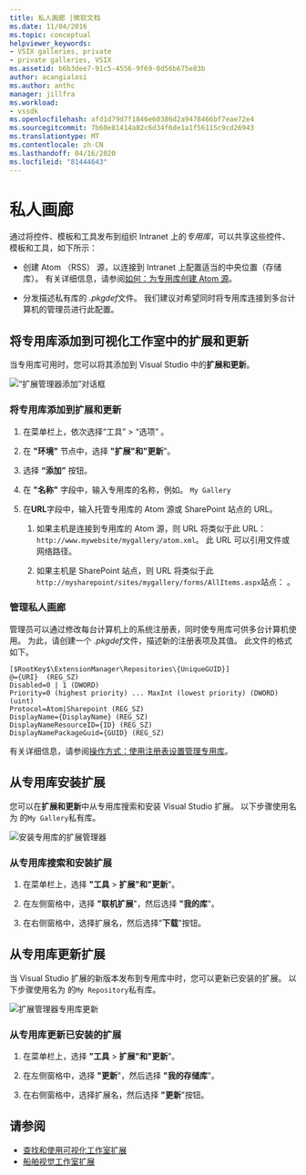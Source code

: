 ```yaml
---
title: 私人画廊 |微软文档
ms.date: 11/04/2016
ms.topic: conceptual
helpviewer_keywords:
- VSIX galleries, private
- private galleries, VSIX
ms.assetid: b6b3dee7-91c5-4556-9f69-0d56b675e83b
author: acangialosi
ms.author: anthc
manager: jillfra
ms.workload:
- vssdk
ms.openlocfilehash: afd1d79d7f1846e60386d2a9478466bf7eae72e4
ms.sourcegitcommit: 7b60e81414a82c6d34f6de1a1f56115c9cd26943
ms.translationtype: MT
ms.contentlocale: zh-CN
ms.lasthandoff: 04/16/2020
ms.locfileid: "81444643"
---
```

# <a name="private-galleries"></a>私人画廊
通过将控件、模板和工具发布到组织 Intranet 上的*专用库*，可以共享这些控件、模板和工具，如下所示：

- 创建 Atom （RSS） 源，以连接到 Intranet 上配置适当的中央位置（存储库）。 有关详细信息，请参阅[如何：为专用库创建 Atom 源](../extensibility/how-to-create-an-atom-feed-for-a-private-gallery.md)。

- 分发描述私有库的 *.pkgdef*文件。 我们建议对希望同时将专用库连接到多台计算机的管理员进行此配置。

## <a name="add-a-private-gallery-to-extensions-and-updates-in-visual-studio"></a>将专用库添加到可视化工作室中的扩展和更新
 当专用库可用时，您可以将其添加到 Visual Studio 中的**扩展和更新**。

 ![“扩展管理器添加”对话框](../extensibility/media/em_adddialog.png "EM_AddDialog")

### <a name="to-add-a-private-gallery-to-extensions-and-updates"></a>将专用库添加到扩展和更新

1. 在菜单栏上，依次选择“工具” > “选项”   。

2. 在 **"环境"** 节点中，选择 **"扩展"和"更新**"。

3. 选择 **“添加”** 按钮。

4. 在 **"名称"** 字段中，输入专用库的名称，例如。 `My Gallery`

5. 在**URL**字段中，输入托管专用库的 Atom 源或 SharePoint 站点的 URL。

    1. 如果主机是连接到专用库的 Atom 源，则 URL 将类似于此 URL： `http://www.mywebsite/mygallery/atom.xml`。  此 URL 可以引用文件或网络路径。

    2. 如果主机是 SharePoint 站点，则 URL 将类似于此`http://mysharepoint/sites/mygallery/forms/AllItems.aspx`站点： 。

### <a name="manage-private-galleries"></a>管理私人画廊
 管理员可以通过修改每台计算机上的系统注册表，同时使专用库可供多台计算机使用。 为此，请创建一个 *.pkgdef*文件，描述新的注册表项及其值。  此文件的格式如下。

```
[$RootKey$\ExtensionManager\Repositories\{UniqueGUID}]
@={URI}  (REG_SZ)
Disabled=0 | 1 (DWORD)
Priority=0 (highest priority) ... MaxInt (lowest priority) (DWORD) (uint)
Protocol=Atom|Sharepoint (REG_SZ)
DisplayName={DisplayName} (REG_SZ)
DisplayNameResourceID={ID} (REG_SZ)
DisplayNamePackageGuid={GUID} (REG_SZ)

```

 有关详细信息，请参阅[操作方式：使用注册表设置管理专用库](../extensibility/how-to-manage-a-private-gallery-by-using-registry-settings.md)。

## <a name="install-extensions-from-a-private-gallery"></a>从专用库安装扩展
 您可以在**扩展和更新**中从专用库搜索和安装 Visual Studio 扩展。 以下步骤使用名为 的`My Gallery`私有库。

 ![安装专用库的扩展管理器](../extensibility/media/em_.png "EM_")

### <a name="to-search-for-and-install-extensions-from-a-private-gallery"></a>从专用库搜索和安装扩展

1. 在菜单栏上，选择 **"工具** > **扩展"和"更新**"。

2. 在左侧窗格中，选择 **"联机扩展**"，然后选择 **"我的库**"。

3. 在右侧窗格中，选择扩展名，然后选择"**下载**"按钮。

## <a name="update-extensions-from-a-private-gallery"></a>从专用库更新扩展
 当 Visual Studio 扩展的新版本发布到专用库中时，您可以更新已安装的扩展。 以下步骤使用名为 的`My Repository`私有库。

 ![扩展管理器专用库更新](../extensibility/media/em_update.png "EM_Update")

### <a name="to-update-an-installed-extension-from-a-private-gallery"></a>从专用库更新已安装的扩展

1. 在菜单栏上，选择 **"工具** > **扩展"和"更新**"。

2. 在左侧窗格中，选择 **"更新**"，然后选择 **"我的存储库**"。

3. 在右侧窗格中，选择扩展名，然后选择 **"更新**"按钮。

## <a name="see-also"></a>请参阅
- [查找和使用可视化工作室扩展](../ide/finding-and-using-visual-studio-extensions.md)
- [船舶视觉工作室扩展](../extensibility/shipping-visual-studio-extensions.md)
